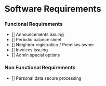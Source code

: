 # Software Requirements

### Funcional Requirements
- [] Announcements issuing
- [] Periodic balance sheet
- [] Neighbor registration / Premises owner
- [] Invoices issuing
- [] Admin special options

### Non Functional Requirements
- [] Personal data secure processing